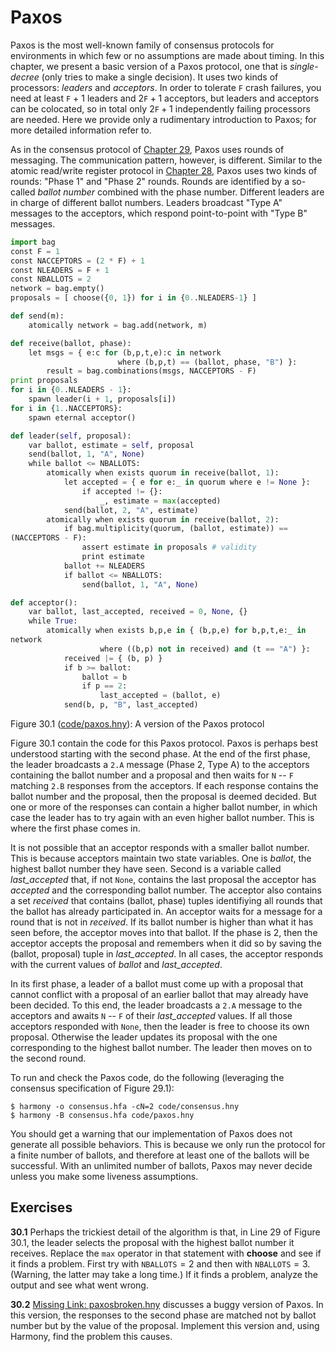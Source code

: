 
# Paxos 

Paxos is the most well-known family of consensus protocols for
environments in which few or no assumptions are made about timing. In
this chapter, we present a basic version of a Paxos protocol, one that
is *single-decree* (only tries to make a single decision). It uses two
kinds of processors: *leaders* and *acceptors*. In order to tolerate `F`
crash failures, you need at least `F` + 1 leaders and $2\texttt{F} + 1$
acceptors, but leaders and acceptors can be colocated, so in total only
$2\texttt{F} + 1$ independently failing processors are needed. Here we
provide only a rudimentary introduction to Paxos; for more detailed
information refer to.

As in the consensus protocol of [Chapter 29](consensus.md), Paxos uses rounds of
messaging. The communication pattern, however, is different. Similar to
the atomic read/write register protocol in [Chapter 28](abd.md), Paxos uses two
kinds of rounds: "Phase 1" and "Phase 2" rounds. Rounds are identified
by a so-called *ballot number* combined with the phase number. Different
leaders are in charge of different ballot numbers. Leaders broadcast
"Type A" messages to the acceptors, which respond point-to-point with
"Type B" messages.

```python title="paxos.hny"
import bag
const F = 1
const NACCEPTORS = (2 * F) + 1
const NLEADERS = F + 1
const NBALLOTS = 2
network = bag.empty()
proposals = [ choose({0, 1}) for i in {0..NLEADERS-1} ]

def send(m):
    atomically network = bag.add(network, m)

def receive(ballot, phase):
    let msgs = { e:c for (b,p,t,e):c in network
                        where (b,p,t) == (ballot, phase, "B") }:
        result = bag.combinations(msgs, NACCEPTORS - F)
print proposals
for i in {0..NLEADERS - 1}:
    spawn leader(i + 1, proposals[i])
for i in {1..NACCEPTORS}:
    spawn eternal acceptor()

def leader(self, proposal):
    var ballot, estimate = self, proposal
    send(ballot, 1, "A", None)
    while ballot <= NBALLOTS:
        atomically when exists quorum in receive(ballot, 1):
            let accepted = { e for e:_ in quorum where e != None }:
                if accepted != {}:
                    _, estimate = max(accepted)
            send(ballot, 2, "A", estimate)
        atomically when exists quorum in receive(ballot, 2):
            if bag.multiplicity(quorum, (ballot, estimate)) ==
(NACCEPTORS - F):
                assert estimate in proposals # validity
                print estimate
            ballot += NLEADERS
            if ballot <= NBALLOTS:
                send(ballot, 1, "A", None)

def acceptor():
    var ballot, last_accepted, received = 0, None, {}
    while True:
        atomically when exists b,p,e in { (b,p,e) for b,p,t,e:_ in
network
                    where ((b,p) not in received) and (t == "A") }:
            received |= { (b, p) }
            if b >= ballot:
                ballot = b
                if p == 2:
                    last_accepted = (ballot, e)
            send(b, p, "B", last_accepted)
```

<figcaption>Figure 30.1 (<a href=https://harmony.cs.cornell.edu/code/paxos.hny>code/paxos.hny</a>): 
A version of the Paxos protocol</figcaption>

Figure 30.1 contain the code for this Paxos
protocol. Paxos is perhaps best understood starting with the second
phase. At the end of the first phase, the leader broadcasts a `2.A`
message (Phase 2, Type A) to the acceptors containing the ballot number
and a proposal and then waits for `N` -- `F` matching `2.B` responses
from the acceptors. If each response contains the ballot number and the
proposal, then the proposal is deemed decided. But one or more of the
responses can contain a higher ballot number, in which case the leader
has to try again with an even higher ballot number. This is where the
first phase comes in.

It is not possible that an acceptor responds with a smaller ballot
number. This is because acceptors maintain two state variables. One is
*ballot*, the highest ballot number they have seen. Second is a variable
called *last_accepted* that, if not `None`, contains the last proposal
the acceptor has *accepted* and the corresponding ballot number. The
acceptor also contains a set *received* that contains (ballot, phase)
tuples identifiying all rounds that the ballot has already participated
in. An acceptor waits for a message for a round that is not in
*received*. If its ballot number is higher than what it has seen before,
the acceptor moves into that ballot. If the phase is 2, then the
acceptor accepts the proposal and remembers when it did so by saving the
(ballot, proposal) tuple in *last_accepted*. In all cases, the acceptor
responds with the current values of *ballot* and *last_accepted*.

In its first phase, a leader of a ballot must come up with a proposal
that cannot conflict with a proposal of an earlier ballot that may
already have been decided. To this end, the leader broadcasts a `2.A`
message to the acceptors and awaits `N` -- `F` of their *last_accepted*
values. If all those acceptors responded with `None`, then the leader is
free to choose its own proposal. Otherwise the leader updates its
proposal with the one corresponding to the highest ballot number. The
leader then moves on to the second round.

To run and check the Paxos code, do the following (leveraging the
consensus specification of Figure 29.1):

    $ harmony -o consensus.hfa -cN=2 code/consensus.hny
    $ harmony -B consensus.hfa code/paxos.hny

You should get a warning that our implementation of Paxos does not
generate all possible behaviors. This is because we only run the
protocol for a finite number of ballots, and therefore at least one of
the ballots will be successful. With an unlimited number of ballots,
Paxos may never decide unless you make some liveness assumptions.

## Exercises 


**30.1** Perhaps the trickiest detail of the algorithm is that, in Line 29 of
Figure 30.1, the leader selects the proposal with the highest ballot
number it receives. Replace the `max` operator in that statement with
**choose** and see if it finds a problem. First try with
$\texttt{NBALLOTS} = 2$ and then with $\texttt{NBALLOTS} = 3$. (Warning,
the latter may take a long time.) If it finds a problem, analyze the
output and see what went wrong.

**30.2** [Missing Link: paxosbroken.hny](https://harmony.cs.cornell.edu/code/paxosbroken.hny) discusses a buggy version of Paxos. In this version, the
responses to the second phase are matched not by ballot number but by
the value of the proposal. Implement this version and, using Harmony,
find the problem this causes.

